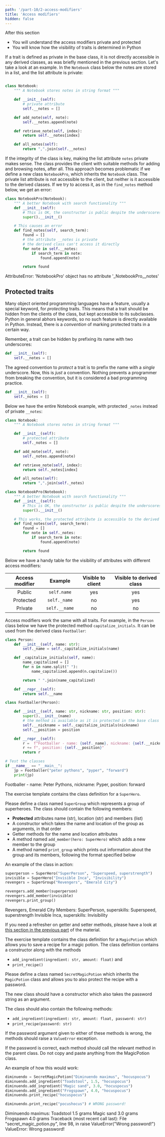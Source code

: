 ```yaml
---
path: '/part-10/2-access-modifiers'
title: 'Access modifiers'
hidden: false
---
```


<text-box variant='learningObjectives' name="Learning objectives">

After this section

- You will understand the access modifiers private and protected
- You will know how the visibility of traits is determined in Python

</text-box>

If a trait is defined as private in the base class, it is not directly accessible in any derived classes, as was briefly mentioned in the previous section. Let's take a look at an example. In the `Notebook` class below the notes are stored in a list, and the list attribute is private:

```python

class Notebook:
    """ A Notebook stores notes in string format """

    def __init__(self):
        # private attribute
        self.__notes = []

    def add_note(self, note):
        self.__notes.append(note)

    def retrieve_note(self, index):
        return self.__notes[index]

    def all_notes(self):
        return ",".join(self.__notes)

```

If the integrity of the class is key, making the list attribute `notes` private makes sense. The class provides the client with suitable methods for adding and browsing notes, after all. This approach becomes problematic if we define a new class `NotebookPro`, which inherits the `Notebook` class. The private list attribute is not accessible to the client, but neither is it accessible to the derived classes. If we try to access it, as in the `find_notes` method below, we get an error:

```python
class NotebookPro(Notebook):
    """ A better Notebook with search functionality """
    def __init__(self):
        # This is OK, the constructor is public despite the underscores
        super().__init__()

    # This causes an error
    def find_notes(self, search_term):
        found = []
        # the attribute __notes is private
        # the derived class can't access it directly
        for note in self.__notes:
            if search_term in note:
                found.append(note)

        return found
```

<sample-output>
    
AttributeError: 'NotebookPro' object has no attribute '_NotebookPro__notes'

</sample-output>

## Protected traits

Many object oriented programming languages have a feature, usually a special keyword, for _protecting_ traits. This means that a trait should be hidden from the clients of the class, but kept accessible to its subclasses. Python in general abhors keywords, so no such feature is directly available in Python. Instead, there is a _convention_ of marking protected traits in a certain way. 

Remember, a trait can be hidden by prefixing its name with two underscores:

```python
def __init__(self):
    self.__notes = []
```

The agreed convention to _protect_ a trait is to prefix the name with a _single_ underscore. Now, this is _just_ a convention. Nothing prevents a programmer from breaking the convention, but it is considered a bad programming practice.

```python
def __init__(self):
    self._notes = []
```

Below we have the entire Notebook example, with protected `_notes` instead of private `__notes`:

```python
class Notebook:
    """ A Notebook stores notes in string format """

    def __init__(self):
        # protected attribute
        self._notes = []

    def add_note(self, note):
        self._notes.append(note)

    def retrieve_note(self, index):
        return self._notes[index]

    def all_notes(self):
        return ",".join(self._notes)

class NotebookPro(Notebook):
    """ A better Notebook with search functionality """
    def __init__(self):
        # This is OK, the constructor is public despite the underscores
        super().__init__()

    # This works, the protected attribute is accessible to the derived class
    def find_notes(self, search_term):
        found = []
        for note in self._notes:
            if search_term in note:
                found.append(note)

        return found

```

Below we have a handy table for the visibility of attributes with different access modifiers:

Access modifier	| Example | Visible to client | Visible to derived class
:--------:|:-------------:|:---:|:----:
Public    | `self.name`   | yes | yes
Protected | `self._name`  | no  | yes
Private   | `self.__name` | no  | no

Access modifiers work the same with all traits. For example, in the `Person` class below we have the protected method `capitalize_initials`. It can be used from the derived class `Footballer`:

```python
class Person:
    def __init__(self, name: str):
        self._name = self._capitalize_initials(name)

    def _capitalize_initials(self, name):
        name_capitalized = []
        for n in name.split(" "):
            name_capitalized.append(n.capitalize())

        return " ".join(name_capitalized)

    def __repr__(self):
        return self.__name

class Footballer(Person):

    def __init__(self, name: str, nickname: str, position: str):
        super().__init__(name)
        # the method is available as it is protected in the base class
        self.__nickname = self._capitalize_initials(nickname)
        self.__position = position

    def __repr__(self):
        r =  f"Footballer - name: {self._name}, nickname: {self.__nickname}"
        r += f", position: {self.__position}"
        return r

# Test the classes
if __name__ == "__main__":
    jp = Footballer("peter pythons", "pyper", "forward")
    print(jp)

```

<sample-output>

Footballer - name: Peter Pythons, nickname: Pyper, position: forward

</sample-output>


<programming-exercise name='Supergroup' tmcname='part10-05_supergroup'>

The exercise template contains the class definition for a `SuperHero`.

Please define a class named `SuperGroup` which represents a group of superheroes. The class should contain the following members:

* **Protected** attributes name (str), location (str) and members (list)
* A constructor which takes the name and location of the group as arguments, in that order
* Getter methods for the name and location attributes
* A method named `add_member(hero: SuperHero)` which adds a new member to the group
* A method named `print_group` which prints out information about the group and its members, following the format specified below

An example of the class in action:

```python
superperson = SuperHero("SuperPerson", "Superspeed, superstrength")
invisible = SuperHero("Invisible Inca", "Invisibility")
revengers = SuperGroup("Revengers", "Emerald City")

revengers.add_member(superperson)
revengers.add_member(invisible)
revengers.print_group()
```

<sample-output>

Revengers, Emerald City
Members:
SuperPerson, superskills: Superspeed, superstrength
Invisible Inca, superskills: Invisibility

</sample-output>

If you need a refresher on getter and setter methods, please have a look at [this section in the previous part](/part-9/3-encapsulation#getters-and-setters) of the material.

</programming-exercise>

<programming-exercise name='Secret magic potion' tmcname='part10-06_secret_magic_potion'>

The exercise template contains the class definition for a `MagicPotion` which allows you to save a recipe for a magic potion. The class definition contains a constructor along with the methods

* `add_ingredient(ingredient: str, amount: float)` and
* `print_recipe()`

Please define a class named `SecretMagicPotion` which inherits the `MagicPotion` class and allows you to also protect the recipe with a password.

The new class should have a constructor which also takes the password string as an argument.

The class should also contain the following methods:

* `add_ingredient(ingredient: str, amount: float, password: str)`
* `print_recipe(password: str)`

If the password argument given to either of these methods is wrong, the methods should raise a `ValueError` exception.

If the password is correct, each method should call the relevant method in the parent class. Do not copy and paste anything from the MagicPotion class.

An example of how this would work:

```python
diminuendo = SecretMagicPotion("Diminuendo maximus", "hocuspocus")
diminuendo.add_ingredient("Toadstool", 1.5, "hocuspocus")
diminuendo.add_ingredient("Magic sand", 3.0, "hocuspocus")
diminuendo.add_ingredient("Frogspawn", 4.0, "hocuspocus")
diminuendo.print_recipe("hocuspocus")

diminuendo.print_recipe("pocushocus") # WRONG password!
```

<sample-output>

Diminuendo maximus:
Toadstool 1.5 grams
Magic sand 3.0 grams
Frogspawn 4.0 grams
Traceback (most recent call last):
  File "secret_magic_potion.py", line 98, in <module>
    raise ValueError("Wrong password!")
ValueError: Wrong password!

</sample-output>

</programming-exercise>
